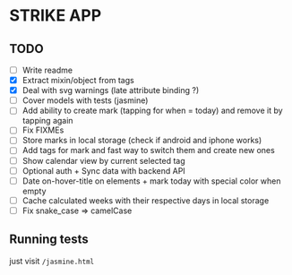 # STRIKE APP

## TODO

- [ ] Write readme
- [x] Extract mixin/object from tags
- [x] Deal with svg warnings (late attribute binding ?)
- [ ] Cover models with tests (jasmine)
- [ ] Add ability to create mark (tapping for when = today) and remove it by tapping again
- [ ] Fix FIXMEs
- [ ] Store marks in local storage (check if android and iphone works)
- [ ] Add tags for mark and fast way to switch them and create new ones
- [ ] Show calendar view by current selected tag
- [ ] Optional auth + Sync data with backend API
- [ ] Date on-hover-title on elements + mark today with special color when empty
- [ ] Cache calculated weeks with their respective days in local storage
- [ ] Fix snake_case => camelCase

## Running tests

just visit `/jasmine.html`
